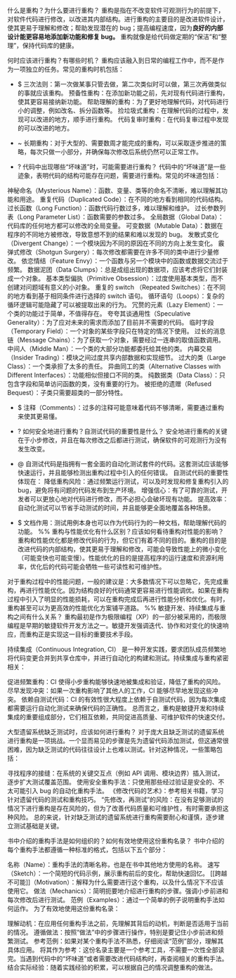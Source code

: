 什么是重构？为什么要进行重构？
重构是指在不改变软件可观测行为的前提下，对软件代码进行修改，以改进其内部结构。进行重构的主要目的是改进软件设计，使其更易于理解和修改；帮助发现潜在的 bug；提高编程速度，因为**良好的内部设计能更容易地添加新功能和修复 bug。** 重构就像是给代码做定期的“保洁”和“整理”，保持代码库的健康。

何时应该进行重构？有哪些时机？
重构应该融入到日常的编程工作中，而不是作为一项独立的任务。常见的重构时机包括：

- $ 三次法则：第一次做某事只管去做，第二次类似时可以做，第三次再做类似的事就应该重构。
预备性重构：在添加新功能之前，先对现有代码进行重构，使其更容易接纳新功能。
帮助理解的重构：为了更好地理解代码，对代码进行小的调整，例如改名、拆分函数等。
捡垃圾式重构：在理解代码的过程中，发现可以改进的地方，顺手进行重构。
代码复审时重构：在代码复审过程中发现的可以改进的地方。
- ~ 长期重构：对于大型的、需要数周才能完成的重构，可以采取逐步推进的策略，每次只做一小部分，并确保每次修改后系统仍然可以正常工作。

- ? 代码中出现哪些“坏味道”时，可能需要进行重构？
代码中的“坏味道”是一些迹象，表明代码的结构可能存在问题，需要进行重构。常见的坏味道包括：

神秘命名（Mysterious Name）：函数、变量、类等的命名不清晰，难以理解其功能和用途。
重复代码（Duplicated Code）：在不同的地方看到相同的代码结构。
过长函数（Long Function）：函数代码行数过多，难以理解和维护。
过长参数列表（Long Parameter List）：函数需要的参数过多。
全局数据（Global Data）：代码库的任何地方都可以修改的全局变量。
可变数据（Mutable Data）：数据在程序的不同地方被修改，导致意想不到的结果和难以发现的 bug。
发散式变化（Divergent Change）：一个模块因为不同的原因在不同的方向上发生变化。
霰弹式修改（Shotgun Surgery）：每次修改都需要在许多不同的类中进行少量修改。
依恋情结（Feature Envy）：一个函数与另一个模块中的函数或数据交流过于频繁。
数据泥团（Data Clumps）：总是成组出现的数据项，应该考虑将它们封装成一个对象。
基本类型偏执（Primitive Obsession）：过度使用基本类型，而不创建对问题域有意义的小对象。
重复的 switch （Repeated Switches）：在不同的地方看到基于相同条件进行选择的 switch 语句。
循环语句（Loops）：复杂的循环逻辑可能隐藏了可以被提取出来的行为。
冗赘的元素（Lazy Element）：一个类的功能过于简单，不值得存在。
夸夸其谈通用性（Speculative Generality）：为了应对未来的需求而添加了目前并不需要的代码。
临时字段（Temporary Field）：一个对象的某些字段只在特定的情况下使用。
过长的消息链（Message Chains）：为了获取一个对象，需要经过一连串的取值函数调用。
中间人（Middle Man）：一个类的大部分功能都委托给其他的类。
内幕交易（Insider Trading）：模块之间过度共享内部数据和实现细节。
过大的类（Large Class）：一个类承担了太多的责任。
异曲同工的类（Alternative Classes with Different Interfaces）：功能相似但接口不同的类。
纯数据类（Data Class）：只包含字段和简单访问函数的类，没有重要的行为。
被拒绝的遗赠（Refused Bequest）：子类只需要超类的一部分特性。
- $ 注释（Comments）：过多的注释可能意味着代码不够清晰，需要通过重构来使其更易懂。

- ? 如何安全地进行重构？自测试代码的重要性是什么？
安全地进行重构的关键在于小步修改，并且在每次修改之后都进行测试，确保软件的可观测行为没有发生改变。
- @ 自测试代码是指拥有一套全面的自动化测试套件的代码。这套测试应该能够快速运行，并且能够检测出重构过程中引入的任何错误。
自测试代码的重要性体现在：
降低重构风险：通过频繁运行测试，可以及时发现和修复重构引入的 bug，避免将有问题的代码发布到生产环境。
增强信心：有了可靠的测试，开发者可以更放心地对代码进行修改，而不必担心会破坏现有功能。
提高效率：自动化测试可以节省手动测试的时间，并且能够更全面地覆盖各种场景。
- $ 文档作用：测试用例本身也可以作为代码行为的一种文档，帮助理解代码的功能。
%%
重构与性能优化有什么区别？应该如何看待重构对性能的影响？
重构和性能优化都是修改代码的行为，但它们有着不同的目的。重构的目的是改进代码的内部结构，使其更易于理解和修改，可能会导致性能上的微小变化（可能变快也可能变慢）。性能优化的目的是提高程序的运行速度和资源利用率，优化后的代码可能会牺牲一些可读性和可维护性。

对于重构过程中的性能问题，一般的建议是：大多数情况下可以忽略它，先完成重构，再进行性能优化。因为结构良好的代码通常更容易进行性能调优。如果在重构过程中引入了明显的性能损耗，可以在重构完成后再进行性能分析和优化。有时，重构甚至可以为更高效的性能优化方案铺平道路。
%%
敏捷开发、持续集成与重构之间有什么关系？
重构最初是作为极限编程（XP）的一部分被采用的，而极限编程是早期的敏捷软件开发方法之一。敏捷开发强调迭代、协作和对变化的快速响应，而重构正是实现这一目标的重要技术手段。

持续集成（Continuous Integration, CI） 是一种开发实践，要求团队成员频繁地将代码变更合并到共享仓库中，并进行自动化的构建和测试。持续集成与重构紧密相关：

促进频繁重构：CI 使得小步重构能够快速地被集成和验证，降低了重构的风险。
尽早发现冲突：如果一次重构影响了其他人的工作，CI 能够尽早地发现这些冲突。
依赖自测试代码：CI 的有效性很大程度上依赖于自测试代码，因为每次集成都需要运行自动化测试来确保代码的正确性。
总而言之，重构是敏捷开发和持续集成的重要组成部分，它们相互依赖，共同促进高质量、可维护软件的快速交付。

大型遗留系统缺乏测试时，应该如何进行重构？
对于庞大且缺乏测试的遗留系统进行重构是一项挑战。一个显而易见的步骤是先为遗留代码添加测试，但这通常很困难，因为缺乏测试的代码往往设计上也难以测试。针对这种情况，一些策略包括：

寻找程序的接缝：在系统的关键交互点（例如 API 调用、模块边界）插入测试，逐步扩大测试覆盖范围。
使用安全重构手法：只使用那些经过验证是安全的、不太可能引入 bug 的自动化重构手法。
《修改代码的艺术》：参考相关书籍，学习针对遗留代码的测试和重构技巧。
“先修改，再测试”的风险：在没有足够测试的情况下进行重构是存在风险的，但为了改善代码质量和可维护性，有时需要承担这种风险。
总的来说，针对缺乏测试的遗留系统进行重构需要耐心和谨慎，逐步建立测试基础是关键。

书中介绍的重构手法是如何组织的？如何有效地使用这份重构名录？
书中介绍的每个重构手法都遵循一种标准的格式，包括以下五个部分：

名称（Name）：重构手法的清晰名称，也是在书中其他地方使用的名称。
速写（Sketch）：一个简短的代码示例，展示重构前后的变化，帮助快速回忆。
[[跨越不可能]]（Motivation）：解释为什么需要进行这个重构，以及什么情况下不应该使用它。
做法（Mechanics）：简明扼要地介绍进行重构的步骤。强调小步前进和每次修改后进行测试。
范例（Examples）：通过一个简单的例子说明重构手法如何运作。
为了有效地使用这份重构名录：

理解动机：在应用任何重构手法之前，先理解其背后的动机，判断是否适用于当前的情况。
遵循做法：按照“做法”中的步骤进行操作，特别是要记住小步前进和频繁测试。
参考范例：如果对某个重构手法不熟悉，仔细阅读“范例”部分，理解其具体应用。
将其作为参考：这份名录主要是一个参考工具，不需要一次性全部读完。当遇到代码中的“坏味道”或者需要改进代码结构时，再查阅相关的重构手法。
结合实际经验：随着实践经验的积累，可以根据自己的情况调整重构的做法。